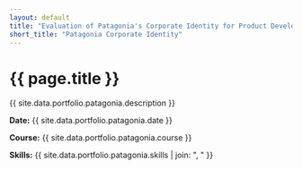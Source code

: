 ```yaml
---
layout: default
title: "Evaluation of Patagonia's Corporate Identity for Product Development"
short_title: "Patagonia Corporate Identity"
---
```


<div class="portfolio-subpage-content">
  <h1 class="portfolio-subpage-title">{{ page.title }}</h1>

  <p>{{ site.data.portfolio.patagonia.description }}</p>

  <div class="project-meta">
    <p><strong>Date:</strong> {{ site.data.portfolio.patagonia.date }}</p>
    <p><strong>Course:</strong> {{ site.data.portfolio.patagonia.course }}</p>
    <p><strong>Skills:</strong> {{ site.data.portfolio.patagonia.skills | join: ", " }}</p>
  </div>
</div>
